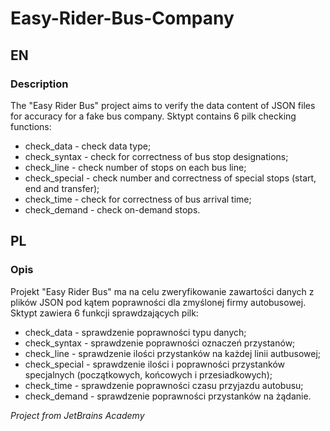 # Easy-Rider-Bus-Company
## EN
### Description
The "Easy Rider Bus" project aims to verify the data content of JSON files for accuracy for a fake bus company. Sktypt contains 6 pilk checking functions:
* check_data - check data type;
* check_syntax - check for correctness of bus stop designations;
* check_line - check number of stops on each bus line;
* check_special - check number and correctness of special stops (start, end and transfer);
* check_time - check for correctness of bus arrival time;
* check_demand - check on-demand stops.

## PL
### Opis
Projekt "Easy Rider Bus" ma na celu zweryfikowanie zawartości danych z plików JSON pod kątem poprawności dla zmyślonej firmy autobusowej. Sktypt zawiera 6 funkcji sprawdzających pilk:
* check_data - sprawdzenie poprawności typu danych;
* check_syntax - sprawdzenie poprawności oznaczeń przystanów;
* check_line - sprawdzenie ilości przystanków na każdej linii autbusowej;
* check_special - sprawdzenie ilości i poprawności przystanków specjalnych (początkowych, końcowych i przesiadkowych);
* check_time - sprawdzenie poprawności czasu przyjazdu autobusu;
* check_demand - sprawdzenie poprawności przystanków na żądanie.

*Project from JetBrains Academy*
